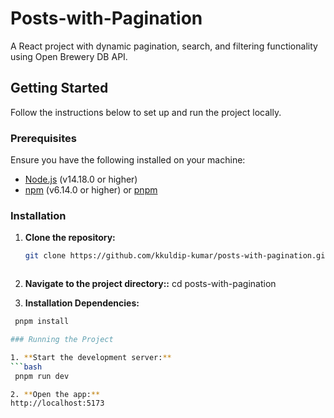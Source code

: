 # Posts-with-Pagination

A React project with dynamic pagination, search, and filtering functionality using Open Brewery DB API.

## Getting Started

Follow the instructions below to set up and run the project locally.

### Prerequisites

Ensure you have the following installed on your machine:

- [Node.js](https://nodejs.org/) (v14.18.0 or higher)
- [npm](https://www.npmjs.com/) (v6.14.0 or higher) or [pnpm](https://pnpm.io/)

### Installation

1. **Clone the repository:**

   ```bash
   git clone https://github.com/kkuldip-kumar/posts-with-pagination.git



2. **Navigate to the project directory::**
  cd posts-with-pagination
3. **Installation Dependencies:**
  ```bash
   pnpm install

### Running the Project

1. **Start the development server:**
  ```bash
   pnpm run dev

2. **Open the app:**
  http://localhost:5173
 
